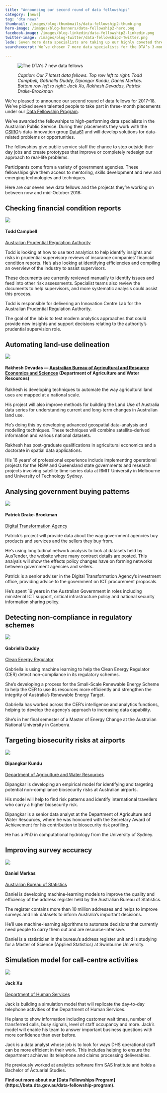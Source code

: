 ```yaml
---
title: "Announcing our second round of data fellowships"
category: [news]
tag: 'dta news'
thumbnail: /images/blog-thumbnails/data-fellowship2-thumb.png
hero-image: /images/blog-banners/data-fellowship2-hero.png
facebook-image: /images/blog-linkedin/data-fellowship2-linkedin.png
twitter-image: /images/blog-twitter/data-fellowship2-Twitter.png
lede: Seven more data specialists are taking up our highly coveted three-month fellowship placements. They’ll develop solutions to data-related problems and help to improve government services.
searchexcerpt: We’ve chosen 7 more data specialists for the DTA’s 3-month data fellowship placements.    

---
```


<figure>
  <img src="{{ site.url }}{{ site.baseurl }}{{ page.hero-image }}" alt="  The DTA's 7 new data fellows">
  <figcaption>
    <p>
      <em>
      Caption: Our 7 latest data fellows. Top row left to right: Todd Campbell, Gabriella Duddy, Dipangar Kundu, Daniel Merkas. Bottom row left to right: Jack Xu, Rakhesh Devadas, Patrick Drake-Brockman
      </em>
    </p>
  </figcaption>
</figure>

We’re pleased to announce our second round of data fellows for 2017–18. We’ve picked seven talented people to take part in three-month placements under our [Data Fellowship Program](https://beta.dta.gov.au/node/320).

We’ve awarded the fellowships to high-performing data specialists in the Australian Public Service. During their placements they work with the [CSIRO](https://www.csiro.au/)’s data-innovation group [Data61](https://www.data61.csiro.au/en/Who-we-are) and will develop solutions for data-related problems or opportunities.

The fellowships give public service staff the chance to step outside their day jobs and create prototypes that improve or completely redesign our approach to real-life problems.

Participants come from a variety of government agencies. These fellowships give them access to mentoring, skills development and new and emerging technologies and techniques.

Here are our seven new data fellows and the projects they’re working on between now and mid-October 2018:

## Checking financial condition reports

<img class="align-left" src="/images/blog-content/DataFellowship2_1-ToddCampbell.png" />

#### Todd Campbell 
[Australian Prudential Regulation Authority](http://www.apra.gov.au/Pages/default.aspx)

Todd is looking at how to use text analytics to help identify insights and risks in prudential supervisory reviews of insurance companies’ financial condition reports. He’s also looking at identifying efficiencies and compiling an overview of the industry to assist supervisors.

These documents are currently reviewed manually to identify issues and feed into other risk assessments. Specialist teams also review the documents to help supervisors, and more systematic analysis could assist this process.

Todd is responsible for delivering an Innovation Centre Lab for the Australian Prudential Regulation Authority.

The goal of the lab is to test modern analytics approaches that could provide new insights and support decisions relating to the authority’s prudential supervision role.


## Automating land-use delineation

<img class="align-left" src="/images/blog-content/DataFellowship2_6-RakheshDevadas.png" />

#### Rakhesh Devadas — [Australian Bureau of Agricultural and Resource Economics and Sciences](http://www.agriculture.gov.au/abares) (Department of Agriculture and Water Resources)

Rakhesh is developing techniques to automate the way agricultural land uses are mapped at a national scale.

His project will also improve methods for building the Land Use of Australia data series for understanding current and long-term changes in Australian land use.

He’s doing this by developing advanced geospatial data-analysis and modelling techniques. These techniques will combine satellite-derived information and various national datasets.

Rakhesh has post-graduate qualifications in agricultural economics and a doctorate in spatial data applications.

His 16 years’ of professional experience include implementing operational projects for the NSW and Queensland state governments and research projects involving satellite time-series data at RMIT University in Melbourne and University of Technology Sydney.


## Analysing government buying patterns

<img class="align-left" src="/images/blog-content/DataFellowship2_7-PatrickDrakeBrockman.png" />

#### Patrick Drake-Brockman 
[Digital Transformation Agency](https://beta.dta.gov.au/)

Patrick’s project will provide data about the way government agencies buy products and services and the sellers they buy from.

He’s using longitudinal network analysis to look at datasets held by AusTender, the website where many contract details are posted. This analysis will show the effects policy changes have on forming networks between government agencies and sellers.

Patrick is a senior adviser in the Digital Transformation Agency’s investment office, providing advice to the government on ICT procurement proposals.

He’s spent 19 years in the Australian Government in roles including ministerial ICT support, critical infrastructure policy and national security information sharing policy.


## Detecting non-compliance in regulatory schemes

<img class="align-left" src="/images/blog-content/DataFellowship2_2-GabriellaDuddy.png" />


#### Gabriella Duddy 
[Clean Energy Regulator](http://www.cleanenergyregulator.gov.au/)

Gabriella is using machine learning to help the Clean Energy Regulator (CER) detect non-compliance in its regulatory schemes.

She’s developing a process for the Small-Scale Renewable Energy Scheme to help the CER to use its resources more efficiently and strengthen the integrity of Australia’s Renewable Energy Target.

Gabriella has worked across the CER’s intelligence and analytics functions, helping to develop the agency’s approach to increasing data capability.

She’s in her final semester of a Master of Energy Change at the Australian National University in Canberra.


## Targeting biosecurity risks at airports

<img class="align-left" src="/images/blog-content/DataFellowship2_3-DipangarKundu.png" />


#### Dipangkar Kundu 
[Department of Agriculture and Water Resources](http://www.agriculture.gov.au/)

Dipangkar is developing an empirical model for identifying and targeting potential non-compliance biosecurity risks at Australian airports.

His model will help to find risk patterns and identify international travellers who carry a higher biosecurity risk.

Dipangkar is a senior data analyst at the Department of Agriculture and Water Resources, where he was honoured with the Secretary Award of Achievement for his contribution to biosecurity risk profiling.

He has a PhD in computational hydrology from the University of Sydney.


## Improving survey accuracy

<img class="align-left" src="/images/blog-content/DataFellowship2_4-DanielMerkas.png" />


#### Daniel Merkas 
[Australian Bureau of Statistics](http://www.abs.gov.au/)

Daniel is developing machine-learning models to improve the quality and efficiency of the address register held by the Australian Bureau of Statistics.

The register contains more than 10 million addresses and helps to improve surveys and link datasets to inform Australia’s important decisions.

He’ll use machine-learning algorithms to automate decisions that currently need people to carry them out and are resource-intensive.

Daniel is a statistician in the bureau’s address register unit and is studying for a Master of Science (Applied Statistics) at Swinburne University.


## Simulation model for call-centre activities

<img class="align-left" src="/images/blog-content/DataFellowship2_5-JackXu.png" />


#### Jack Xu 
[Department of Human Services](https://www.humanservices.gov.au/)

Jack is building a simulation model that will replicate the day-to-day telephone activities of the Department of Human Services.

He plans to show information including customer wait times, number of transferred calls, busy signals, level of staff occupancy and more. Jack’s model will enable his team to answer important business questions with more confidence than ever before.

Jack is a data analyst whose job is to look for ways DHS operational staff can be more efficient in their work. This includes helping to ensure the department achieves its telephone and claims processing deliverables.

He previously worked at analytics software firm SAS Institute and holds a Bachelor of Actuarial Studies.


<strong>
Find out more about our [Data Fellowships Program](https://beta.dta.gov.au/data-fellowship-program).
</strong>
